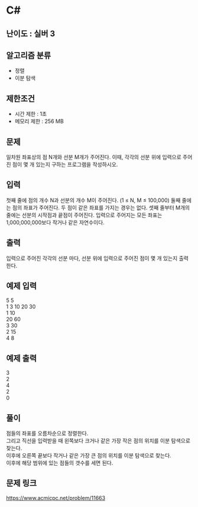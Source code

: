 # C#

## 난이도 : 실버 3

## 알고리즘 분류
  - 정렬
  - 이분 탐색

## 제한조건
  - 시간 제한 : 1초
  - 메모리 제한 : 256 MB

## 문제
일차원 좌표상의 점 N개와 선분 M개가 주어진다. 이때, 각각의 선분 위에 입력으로 주어진 점이 몇 개 있는지 구하는 프로그램을 작성하시오.<br/>


## 입력
첫째 줄에 점의 개수 N과 선분의 개수 M이 주어진다. (1 ≤ N, M ≤ 100,000) 둘째 줄에는 점의 좌표가 주어진다. 두 점이 같은 좌표를 가지는 경우는 없다. 셋째 줄부터 M개의 줄에는 선분의 시작점과 끝점이 주어진다. 입력으로 주어지는 모든 좌표는 1,000,000,000보다 작거나 같은 자연수이다.<br/>


## 출력
입력으로 주어진 각각의 선분 마다, 선분 위에 입력으로 주어진 점이 몇 개 있는지 출력한다.<br/>


## 예제 입력
5 5<br/>
1 3 10 20 30<br/>
1 10<br/>
20 60<br/>
3 30<br/>
2 15<br/>
4 8<br/>

## 예제 출력
3<br/>
2<br/>
4<br/>
2<br/>
0<br/>


## 풀이
점들의 좌표를 오름차순으로 정렬한다.<br/>
그리고 직선을 입력받을 때 왼쪽보다 크거나 같은 가장 작은 점의 위치를 이분 탐색으로 찾는다.<br/>
이후에 오른쪽 끝보다 작거나 같은 가장 큰 점의 위치를 이분 탐색으로 찾는다.<br/>
이후에 해당 범위에 있는 점들의 갯수를 세면 된다.<br/>


## 문제 링크
https://www.acmicpc.net/problem/11663
